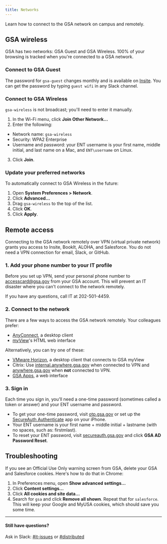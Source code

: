 ```yaml
---
title: Networks
---
```


Learn how to connect to the GSA network on campus and remotely.

## GSA wireless

GSA has two networks: GSA Guest and GSA Wireless. 100% of your browsing is tracked when you're connected to a GSA network.

### Connect to GSA Guest

The password for `gsa-guest` changes monthly and is available on [Insite](http://insite.gsa.gov). You can get the password by typing `guest wifi` in any Slack channel.

### Connect to GSA Wireless

`gsa-wireless` is not broadcast; you'll need to enter it manually.

1. In the Wi-Fi menu, click **Join Other Network...**
2. Enter the following:
  - Network name: `gsa-wireless`
  - Security: WPA2 Enterprise
  - Username and password: your ENT username is your first name, middle initial, and last name on a Mac, and `ENT\username` on Linux.
3. Click **Join**.

### Update your preferred networks

To automatically connect to GSA Wireless in the future:

1. Open **System Preferences > Network**.
2. Click **Advanced...**
3. Drag `gsa-wireless` to the top of the list.
4. Click **OK**.
5. Click **Apply**.

## Remote access

Connecting to the GSA network remotely over VPN (virtual private network) grants you access to Insite, BookIt, ALOHA, and Salesforce. You do not need a VPN connection for email, Slack, or GitHub.

### 1. Add your phone number to your IT profile

Before you set up VPN, send your personal phone number to [accesscard@gsa.gov](mailto:accesscard@gsa.gov) from your GSA account. This will prevent an IT disaster where you can't connect to the network remotely.

If you have any questions, call IT at 202-501-4459.

### 2. Connect to the network

There are a few ways to access the GSA network remotely. Your colleagues prefer:

- [AnyConnect](https://handbook.18f.gov/anyconnect/), a desktop client
- [myView](https://myview.gsa.gov/)'s HTML web interface

Alternatively, you can try one of these:

- [VMware Horizon](https://handbook.18f.gov/vmware-horizon/), a desktop client that connects to GSA myView
- Citrix: Use [internal.anywhere.gsa.gov](https://internal.anywhere.gsa.gov/) when connected to VPN and [anywhere.gsa.gov](https://anywhere.gsa.gov/) when **not** connected to VPN.
- [GSA Apps](http://gsa-apps.gsa.gov), a web interface

### 3. Sign in

Each time you sign in, you’ll need a one-time password (sometimes called a token or answer) and your ENT username and password.

* To get your one-time password, visit [otp.gsa.gov](https://otp.gsa.gov) or set up the [SecureAuth Authenticate](https://itunes.apple.com/us/app/secureauth-otp/id615536686?mt=8) app on your iPhone.
* Your ENT username is your first name + middle initial + lastname (with no spaces, such as: firstmlast).
* To reset your ENT password, visit [secureauth.gsa.gov](https://secureauth.gsa.gov) and click **GSA AD Password Reset**.

## Troubleshooting

If you see an Official Use Only warning screen from GSA, delete your GSA and Salesforce cookies. Here's how to do that in Chrome:

1. In Preferences menu, open **Show advanced settings...**
2. Click **Content settings...**
3. Click **All cookies and site data...**
4. Search for `gsa` and click **Remove all shown**. Repeat that for `salesforce`. This will keep your Google and MyUSA cookies, which should save you some time.

----

#### Still have questions?

Ask in Slack: [#it-issues](https://18f.slack.com/messages/questions/) or [#distributed](https://18f.slack.com/messages/distributed/)

